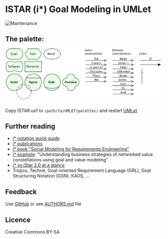 # ISTAR (i\*) Goal Modeling in UMLet 

![Maintenance](https://img.shields.io/maintenance/yes/2012.svg)


## The palette:

![Palette](ISTAR-20120127.png)

Copy ISTAR.uxf to `/path/to/UMLET/palettes/` and restart [UMLet](http://umlet.com)


## Further reading

- [i* notation quick guide](http://istar.rwth-aachen.de/tiki-index.php?page=iStarQuickGuide)
- [i* publications](http://istar.rwth-aachen.de/tiki-index.php?page=Publications)
- [i* book "Social Modeling for Requirements Engineering"](https://www.amazon.de/dp/0262240556)
- [i* example](https://pdfs.semanticscholar.org/949f/9eedefd5df45f45338110a35c3f2175e7c88.pdf): "Understanding business strategies of networked value constellations using goal and value modeling"
- [i* vs iStar 2.0 at a glance](https://sites.google.com/site/istarlanguage/diff)
- Tropos, Techne, Goal-oriented Requirement Language (GRL), Goal Structuring Notation (GSN), KAOS, ...

## Feedback

Use [GitHub](https://github.com/andre-st/umlet-palettes/issues) or see [AUTHORS.md](AUTHORS.md) file


## Licence

Creative Commons BY-SA
